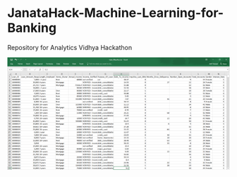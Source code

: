 # JanataHack-Machine-Learning-for-Banking
Repository for Analytics Vidhya Hackathon

<img src="data.png"
     alt="Markdown Monster icon"
     style="float: left; margin-right: 10px;" />
